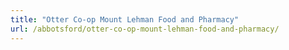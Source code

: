 ```yaml
---
title: "Otter Co-op Mount Lehman Food and Pharmacy"
url: /abbotsford/otter-co-op-mount-lehman-food-and-pharmacy/
---
```

